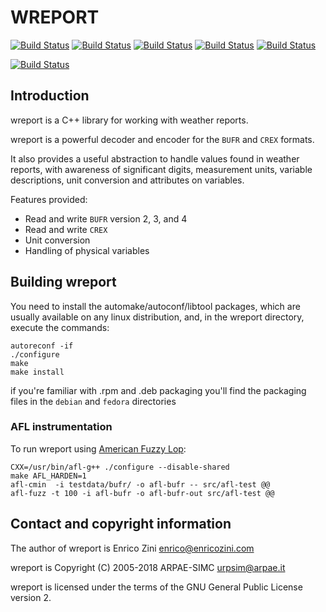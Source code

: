 # WREPORT

[![Build Status](https://badges.herokuapp.com/travis/ARPA-SIMC/wreport?branch=master&env=DOCKER_IMAGE=centos:7&label=centos7)](https://travis-ci.org/ARPA-SIMC/wreport)
[![Build Status](https://badges.herokuapp.com/travis/ARPA-SIMC/wreport?branch=master&env=DOCKER_IMAGE=fedora:28&label=fedora28)](https://travis-ci.org/ARPA-SIMC/wreport)
[![Build Status](https://badges.herokuapp.com/travis/ARPA-SIMC/wreport?branch=master&env=DOCKER_IMAGE=fedora:29&label=fedora29)](https://travis-ci.org/ARPA-SIMC/wreport)
[![Build Status](https://badges.herokuapp.com/travis/ARPA-SIMC/wreport?branch=master&env=DOCKER_IMAGE=fedora:30&label=fedora30)](https://travis-ci.org/ARPA-SIMC/wreport)
[![Build Status](https://badges.herokuapp.com/travis/ARPA-SIMC/wreport?branch=master&env=DOCKER_IMAGE=fedora:rawhide&label=fedorarawhide)](https://travis-ci.org/ARPA-SIMC/wreport)

[![Build Status](https://copr.fedorainfracloud.org/coprs/simc/stable/package/wreport/status_image/last_build.png)](https://copr.fedorainfracloud.org/coprs/simc/stable/package/wreport/)

## Introduction

wreport is a C++ library for working with weather reports.

wreport is a powerful decoder and encoder for the `BUFR` and `CREX` formats.

It also provides a useful abstraction to handle values found in weather
reports, with awareness of significant digits, measurement units, variable
descriptions, unit conversion and attributes on variables.

Features provided:

- Read and write `BUFR` version 2, 3, and 4
- Read and write `CREX`
- Unit conversion
- Handling of physical variables

## Building wreport

You need to install the automake/autoconf/libtool packages, which are usually 
available on any linux distribution, and, in the wreport directory, execute 
the commands:

    autoreconf -if 
    ./configure
    make
    make install

if you're familiar with .rpm and .deb packaging you'll find the packaging 
files in the `debian` and `fedora` directories

### AFL instrumentation

To run wreport using [American Fuzzy Lop](http://lcamtuf.coredump.cx/afl/):

    CXX=/usr/bin/afl-g++ ./configure --disable-shared
    make AFL_HARDEN=1
    afl-cmin  -i testdata/bufr/ -o afl-bufr -- src/afl-test @@
    afl-fuzz -t 100 -i afl-bufr -o afl-bufr-out src/afl-test @@

## Contact and copyright information

The author of wreport is Enrico Zini <enrico@enricozini.com>

wreport is Copyright (C) 2005-2018 ARPAE-SIMC <urpsim@arpae.it>

wreport is licensed under the terms of the GNU General Public License version
2.
